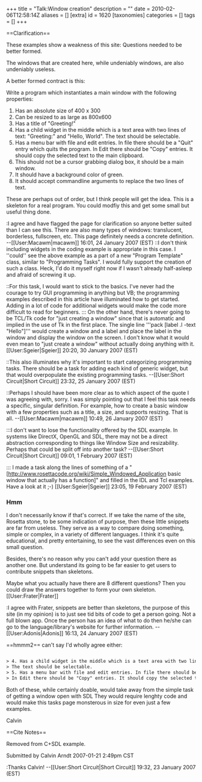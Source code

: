 +++
title = "Talk:Window creation"
description = ""
date = 2010-02-06T12:58:14Z
aliases = []
[extra]
id = 1620
[taxonomies]
categories = []
tags = []
+++

==Clarification==

These examples show a weakness of this site: Questions needed to be better formed.


The windows that are created here, while undeniably windows, are also undeniably useless.

A better formed contract is this:

Write a program which instantiates a main window with the following properties:

 1. Has an absolute size of 400 x 300
 2. Can be resized to as large as 800x600
 3. Has a title of "Greeting!"
 4. Has a child widget in the middle which is a text area with two lines of text: "Greeting:" and "Hello, World". The text should be selectable.
 5. Has a menu bar with file and edit entries. In file there should be a "Quit" entry which quits the program. In Edit there should be "Copy" entries. It should copy the selected text to the main clipboard.
 6. This should not be a cursor grabbing dialog box, it should be a main window.
 7. It should have a background color of green.
 8. It should accept commandline arguments to replace the two lines of text.

These are perhaps out of order, but I think people will get the idea. This is a skeleton for a real program. You could modfiy this and get some small but useful thing done.

:I agree and have flagged the page for clarification so anyone better suited than I can see this. There are also many types of windows: translucent, borderless, fullscreen, etc. This page definitely needs a concrete definition. --[[User:Macawm|macawm]] 16:01, 24 January 2007 (EST)
::I don't think including widgets in the coding example is appropriate in this case.  I ''could'' see the above example as a part of a new "Program Template" class, similar to "Programming Tasks".  I would fully support the creation of such a class.  Heck, I'd do it myself right now if I wasn't already half-asleep and afraid of screwing it up.

::For this task, I would want to stick to the basics.  I've never had the courage to try GUI programming in anything but VB; the programming examples described in this article have illuminated how to get started.  Adding in a lot of code for additional widgets would make the code more difficult to read for beginners.
::: On the other hand, there's never going to be TCL/Tk code for "just creating a window" since that is automatic and implied in the use of Tk in the first place. The single line '''pack [label .l -text "Hello"]''' would create a window and a label and place the label in the window and display the window on the screen. I don't know what it would even mean to "just create a window" without actually doing anything with it. [[User:Sgeier|Sgeier]] 20:20, 30 January 2007 (EST)

::This also illuminates why it's important to start categorizing programming tasks.  There should be a task for adding each kind of generic widget, but that would overpopulate the existing programming tasks. --[[User:Short Circuit|Short Circuit]] 23:32, 25 January 2007 (EST)

::Perhaps I should have been more clear as to which aspect of the quote I was agreeing with, sorry. I was simply pointing out that I feel this task needs a specific, singular definition. For example, how to create a basic window with a few properties such as a title, a size, and supports resizing. That is all. --[[User:Macawm|macawm]] 10:49, 26 January 2007 (EST)

:::I don't want to lose the functionality offered by the SDL example.  In systems like DirectX, OpenGL and SDL, there may not be a direct abstraction corresponding to things like Window Size and resizability.  Perhaps that could be split off into another task? --[[User:Short Circuit|Short Circuit]] 09:01, 1 February 2007 (EST)

::: I made a task along the lines of something of a "[http://www.rosettacode.org/wiki/Simple_Windowed_Application basic window that actually has a function]" and filled in the IDL and Tcl examples. Have a look at it ;-) [[User:Sgeier|Sgeier]] 23:05, 19 February 2007 (EST)


### Hmm

I don't necessarily know if that's correct. If we take the name of the site, Rosetta stone, to be some indication of purpose, then these little snippets are far from useless.  They serve as a way to compare doing something, simple or complex, in a variety of different languages.  I think it's quite educational, and pretty entertaining, to see the vast differences even on this small question.

Besides, there's no reason why you can't add your question there as another one.  But understand its going to be far easier to get users to contribute snippets than skeletons.

Maybe what you actually have there are 8 different questions? Then you could draw the answers together to form your own skeleton. 
[[User:Frater|Frater]]

:I agree with Frater, snippets are better than skeletons, the purpose of this site (in my opinion) is to just see tid bits of code to get a person going. Not a full blown app. Once the person has an idea of what to do then he/she can go to the language/library's website for further information. --[[User:Adonis|Adonis]] 16:13, 24 January 2007 (EST)

==hmmm2==
can't say I'd wholly agree either:

```txt

> 4. Has a child widget in the middle which is a text area with two lines of text: "Greeting:" and "Hello, World". 
> The text should be selectable.
> 5. Has a menu bar with file and edit entries. In file there should be a "Quit" entry which quits the program.
> In Edit there should be "Copy" entries. It should copy the selected text to the main clipboard.

```

Both of these, while certainly doable, would take away from the simple task of getting a window open with SDL
They would require lenghty code and would make this tasks page monsterous in size for even just a few examples.

Calvin

==Cite Notes==

Removed from C+SDL example.

 Submitted by Calvin Arndt 2007-01-21 2:49pm CST

:Thanks Calvin! --[[User:Short Circuit|Short Circuit]] 19:32, 23 January 2007 (EST)
